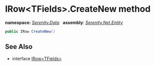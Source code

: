 # IRow&lt;TFields&gt;.CreateNew method
**namespace:** *[Serenity.Data](../../README.md#serenity.data-namespace)*   **assembly**: *[Serenity.Net.Entity](../../README.md)*

```csharp
public IRow CreateNew()
```

## See Also

* interface [IRow&lt;TFields&gt;](../IRow-1.md)